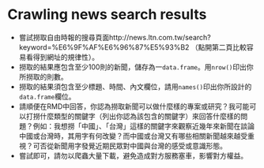 # Crawling news search results
* 嘗試撈取自由時報的搜尋頁面http://news.ltn.com.tw/search?keyword=%E6%9F%AF%E6%96%87%E5%93%B2 （點開第二頁比較容易看得到網址的規律性）。
* 撈取的結果應包含至少100則的新聞，儲存為一`data.frame`。用`nrow()`印出你所撈取的則數。
* 撈取的結果須包含至少標題、時間、內文欄位，請用`names()`印出你所設計的`data.frame`欄位。
* 請順便在RMD中回答，你認為撈取新聞可以做什麼樣的專案或研究？我可能可以打撈什麼類型的關鍵字（列出你認為該包含的關鍵字）來回答什麼樣的問題？例如：我想撈「中國」、「台灣」這樣的關鍵字來觀察近幾年來新聞在談論中國或台灣時，其用字有何改變？而中國或台灣又有哪些相關新聞越來越受重視？可否從新聞用字發覺近期民眾對中國與台灣的感受或意識形態。
* 嘗試即可，請勿以爬蟲大量下載，避免造成對方服務塞車，影響對方權益。


